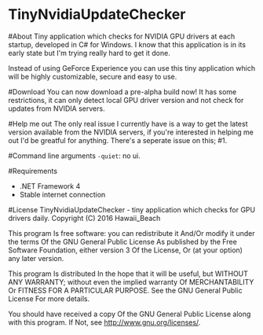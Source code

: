 # TinyNvidiaUpdateChecker

#About
Tiny application which checks for NVIDIA GPU drivers at each startup, developed in C# for Windows.
I know that this application is in its early state but I'm trying really hard to get it done.

Instead of using GeForce Experience you can use this tiny application which will be highly customizable, secure and easy to use.

#Download
You can now download a pre-alpha build now!
It has some restrictions, it can only detect local GPU driver version and not check for updates from NVIDIA servers.

#Help me out
The only real issue I currently have is a way to get the latest version available from the NVIDIA servers, if you're interested in helping me out I'd be greatful for anything. There's a seperate issue on this; #1.

#Command line arguments
`-quiet`: no ui.

#Requirements
+ .NET Framework 4
+ Stable internet connection

#License
TinyNvidiaUpdateChecker - tiny application which checks for GPU drivers daily.
Copyright (C) 2016 Hawaii_Beach

This program Is free software: you can redistribute it And/Or modify
it under the terms Of the GNU General Public License As published by
the Free Software Foundation, either version 3 Of the License, Or
(at your option) any later version.

This program Is distributed In the hope that it will be useful,
but WITHOUT ANY WARRANTY; without even the implied warranty Of
MERCHANTABILITY Or FITNESS FOR A PARTICULAR PURPOSE.  See the
GNU General Public License For more details.

You should have received a copy Of the GNU General Public License
along with this program.  If Not, see <http://www.gnu.org/licenses/>.
